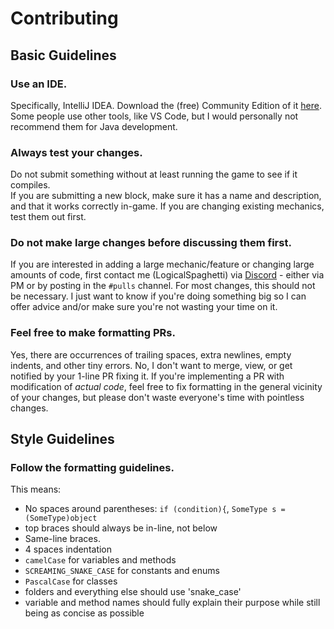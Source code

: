 # Contributing



## Basic Guidelines

### Use an IDE.
Specifically, IntelliJ IDEA. Download the (free) Community Edition of it [here](https://www.jetbrains.com/idea/download/). Some people use other tools, like VS Code, but I would personally not recommend them for Java development.

### Always test your changes.
Do not submit something without at least running the game to see if it compiles.  
If you are submitting a new block, make sure it has a name and description, and that it works correctly in-game. If you are changing existing mechanics, test them out first.

### Do not make large changes before discussing them first.
If you are interested in adding a large mechanic/feature or changing large amounts of code, first contact me (LogicalSpaghetti) via [Discord](https://discord.gg/tuYCKNUsDw) - either via PM or by posting in the `#pulls` channel.
For most changes, this should not be necessary. I just want to know if you're doing something big so I can offer advice and/or make sure you're not wasting your time on it.

### Feel free to make formatting PRs.
Yes, there are occurrences of trailing spaces, extra newlines, empty indents, and other tiny errors. No, I don't want to merge, view, or get notified by your 1-line PR fixing it. If you're implementing a PR with modification of *actual code*, feel free to fix formatting in the general vicinity of your changes, but please don't waste everyone's time with pointless changes.

## Style Guidelines

### Follow the formatting guidelines.
This means:
- No spaces around parentheses: `if (condition){`, `SomeType s = (SomeType)object`
- top braces should always be in-line, not below
- Same-line braces.
- 4 spaces indentation
- `camelCase` for variables and methods
- `SCREAMING_SNAKE_CASE` for constants and enums
- `PascalCase` for classes
- folders and everything else should use 'snake_case'
- variable and method names should fully explain their purpose while still being as concise as possible